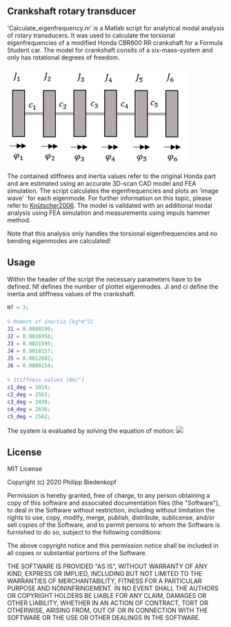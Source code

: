 ## Crankshaft rotary transducer

'Calculate_eigenfrequency.m' is a Matlab script for analytical modal analysis of rotary transducers. 
It was used to calculate the torsional eigenfrequencies of a modified Honda CBR600 RR crankshaft for 
a Formula Student car. The model for crankshaft consits of a six-mass-system and only has rotational degrees 
of freedom. 

![Alt text](./analogous_model.png?raw=true "Title")

The contained stiffness and inertia values refer to the original Honda part and are estimated 
using an accurate 3D-scan CAD model and FEA simulation. The script calculates the eigenfrequencies and plots an
'image wave' ´for each eigenmode. For further information on this topic, please refer to [Knütscher2006](https://books.google.de/books?id=UANwAAAACAAJ&dq=vogel+k%C3%BCntscher+kraftfahrzeugmotoren+2006&hl=de&sa=X&ved=2ahUKEwjG1L3y-MfsAhWjoXEKHXv7Ab4Q6AEwAHoECAAQAg).
The model is validated with an additional modal analysis using FEA simulation and measurements using impuls hammer method. 

Note that this analysis only handles the torsional eigenfrequencies and no bending eigenmodes are calculated! 


## Usage

Within the header of the script the necessary parameters have to be defined. Nf defines the number of plottet
eigenmodes. Ji and ci define the inertia and stiffness values of the crankshaft.
```Matlab
Nf = 3;

% Moment of inertia [kg*m^2]
J1 = 0.0000199; 
J2 = 0.0016958;
J3 = 0.0021595;
J4 = 0.0018157;
J5 = 0.0012602;
J6 = 0.0000154;

% Stiffness values [Nm/°]
c1_deg = 3014;
c2_deg = 2562;
c3_deg = 2430;
c4_deg = 2636;
c5_deg = 2562;
```

The system is evaluated by solving the equation of motion:
<img src="https://render.githubusercontent.com/render/math?math= \underline{M} \vec{\ddot{\phi}} \plus \underline{K} \vec{\phi} \plus \underline{K} \vec{\dot{\phi}} = \vec{0}">

## License
MIT License

Copyright (c) 2020 Philipp Biedenkopf

Permission is hereby granted, free of charge, to any person obtaining a copy
of this software and associated documentation files (the "Software"), to deal
in the Software without restriction, including without limitation the rights
to use, copy, modify, merge, publish, distribute, sublicense, and/or sell
copies of the Software, and to permit persons to whom the Software is
furnished to do so, subject to the following conditions:

The above copyright notice and this permission notice shall be included in all
copies or substantial portions of the Software.

THE SOFTWARE IS PROVIDED "AS IS", WITHOUT WARRANTY OF ANY KIND, EXPRESS OR
IMPLIED, INCLUDING BUT NOT LIMITED TO THE WARRANTIES OF MERCHANTABILITY,
FITNESS FOR A PARTICULAR PURPOSE AND NONINFRINGEMENT. IN NO EVENT SHALL THE
AUTHORS OR COPYRIGHT HOLDERS BE LIABLE FOR ANY CLAIM, DAMAGES OR OTHER
LIABILITY, WHETHER IN AN ACTION OF CONTRACT, TORT OR OTHERWISE, ARISING FROM,
OUT OF OR IN CONNECTION WITH THE SOFTWARE OR THE USE OR OTHER DEALINGS IN THE
SOFTWARE.